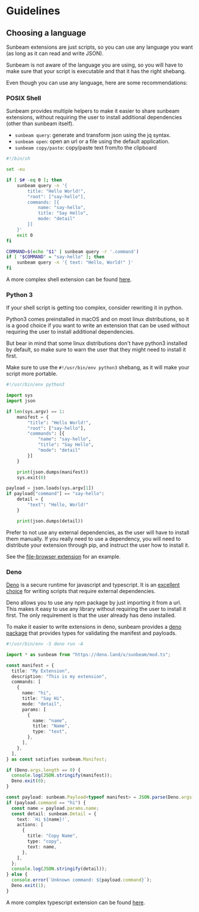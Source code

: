 # Guidelines

## Choosing a language

Sunbeam extensions are just scripts, so you can use any language you want (as long as it can read and write JSON).

Sunbeam is not aware of the language you are using, so you will have to make sure that your script is executable and that it has the right shebang.

Even though you can use any language, here are some recommendations:

### POSIX Shell

Sunbeam provides multiple helpers to make it easier to share sunbeam extensions, without requiring the user to install additional dependencies (other than sunbeam itself).

- `sunbeam query`: generate and transform json using the jq syntax.
- `sunbeam open`: open an url or a file using the default application.
- `sunbeam copy/paste`: copy/paste text from/to the clipboard

```sh
#!/bin/sh

set -eu

if [ $# -eq 0 ]; then
    sunbeam query -n '{
        title: "Hello World!",
        "root": ["say-hello"],
        commands: [{
            name: "say-hello",
            title: "Say Hello",
            mode: "detail"
        }]
    }'
    exit 0
fi

COMMAND=$(echo "$1" | sunbeam query -r '.command')
if [ "$COMMAND" = "say-hello" ]; then
    sunbeam query -n '{ text: "Hello, World!" }'
fi
```

A more complex shell extension can be found [here](./examples/devdocs).

### Python 3

If your shell script is getting too complex, consider rewriting it in python.

Python3 comes preinstalled in macOS and on most linux distributions, so it is a good choice if you want to write an extension that can be used without requiring the user to install additional dependencies.

But bear in mind that some linux distributions don't have python3 installed by default, so make sure to warn the user that they might need to install it first.

Make sure to use the `#!/usr/bin/env python3` shebang, as it will make your script more portable.

```python
#!/usr/bin/env python3

import sys
import json

if len(sys.argv) == 1:
    manifest = {
        "title": "Hello World!",
        "root": ["say-hello"],
        "commands": [{
            "name": "say-hello",
            "title": "Say Hello",
            "mode": "detail"
        }]
    }

    print(json.dumps(manifest))
    sys.exit(0)

payload = json.loads(sys.argv[1])
if payload["command"] == "say-hello":
    detail = {
        "text": "Hello, World!"
    }

    print(json.dumps(detail))
```

Prefer to not use any external dependencies, as the user will have to install them manually. If you really need to use a dependency, you will need to distribute your extension through pip, and instruct the user how to install it.

See the [file-browser extension](./examples/file-browser.md) for an example.

### Deno

[Deno](https://deno.land) is a secure runtime for javascript and typescript. It is an [excellent choice](https://matklad.github.io/2023/02/12/a-love-letter-to-deno.html) for writing scripts that require external dependencies.

Deno allows you to use any npm package by just importing it from a url. This makes it easy to use any library without requiring the user to install it first. The only requirement is that the user already has deno installed.

To make it easier to write extensions in deno, sunbeam provides a [deno package](https://deno.land/x/sunbeam) that provides types for validating the manifest and payloads.

```ts
#!/usr/bin/env -S deno run -A

import * as sunbeam from "https://deno.land/x/sunbeam/mod.ts";

const manifest = {
  title: "My Extension",
  description: "This is my extension",
  commands: [
    {
      name: "hi",
      title: "Say Hi",
      mode: "detail",
      params: [
        {
          name: "name",
          title: "Name",
          type: "text",
        },
      ],
    },
  ],
} as const satisfies sunbeam.Manifest;

if (Deno.args.length == 0) {
  console.log(JSON.stringify(manifest));
  Deno.exit(0);
}

const payload: sunbeam.Payload<typeof manifest> = JSON.parse(Deno.args[0]);
if (payload.command == "hi") {
  const name = payload.params.name;
  const detail: sunbeam.Detail = {
    text: `Hi ${name}!`,
    actions: [
      {
        title: "Copy Name",
        type: "copy",
        text: name,
      },
    ],
  };
  console.log(JSON.stringify(detail));
} else {
  console.error(`Unknown command: ${payload.command}`);
  Deno.exit(1);
}
```

A more complex typescript extension can be found [here](./examples/hackernews.md).
